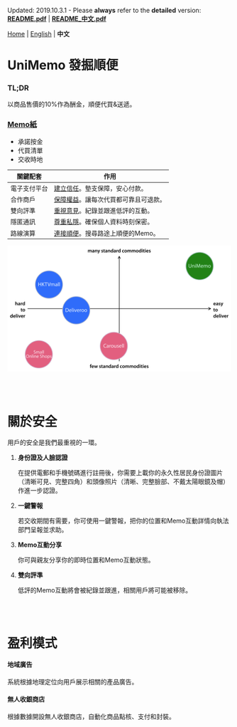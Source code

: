 Updated: 2019.10.3.1&nbsp;-&nbsp;Please <b>always</b> refer to the **detailed** version: **[README.pdf](https://github.com/xemexpress/UniMemo/blob/master/exported/README/README.pdf)** | **[README_中文.pdf](https://github.com/xemexpress/UniMemo/blob/master/exported/README/README_Chinese.pdf)**

[Home](https://github.com/xemexpress/UniMemo) | [English](https://github.com/xemexpress/UniMemo/blob/master/README.md) | **中文**

# UniMemo 發掘順便

### TL;DR

以商品售價的10%作為酬金，順便代買&送遞。

### <u>Memo紙</u>

- 承諾按金
- 代買清單
- 交收時地

| 關鍵配套     | 作用                                  |
| ---------- | ------------------------------------- |
| <div style="white-space: nowrap;">電子支付平台</div> | <u>建立信任</u>。墊支保障，安心付款。 |
| <div style="white-space: nowrap;">合作商戶</div> | <u>保障權益</u>。讓每次代買都可靠且可退款。 |
| <div style="white-space: nowrap;">雙向評準</div> | <u>重視意見</u>。紀錄並跟進低評的互動。 |
| <div style="white-space: nowrap;">隱匿通訊</div> | <u>尊重私隱</u>。確保個人資料時刻保密。    |
| <div style="white-space: nowrap;">路線演算</div> | <u>連接順便</u>。搜尋路途上順便的Memo。 |

![Positioning](https://raw.githubusercontent.com/xemexpress/UniMemo/master/exported/README/Positioning.jpg)

<br/><br/>

# 關於安全

用戶的安全是我們最重視的一環。

1. **身份證及人臉認證**

   在提供電郵和手機號碼進行註冊後，你需要上載你的永久性居民身份證圖片（清晰可見、完整四角）和頭像照片（清晰、完整臉部、不戴太陽眼鏡及帽）作進一步認證。

2. **一鍵警報**

   若交收期間有需要，你可使用一鍵警報，把你的位置和Memo互動詳情向執法部門呈報並求助。

3. **Memo互動分享**

   你可與親友分享你的即時位置和Memo互動狀態。

4. **雙向評準**

   低評的Memo互動將會被紀錄並跟進，相關用戶將可能被移除。

<br/><br/>

# 盈利模式

#### 地域廣告

系統根據地理定位向用戶展示相關的產品廣告。



#### 無人收銀商店

根據數據開設無人收銀商店，自動化商品點核、支付和封裝。